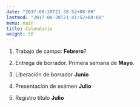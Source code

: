 ```yaml
---
date: "2017-08-20T21:38:52+08:00"
lastmod: "2017-08-28T21:41:52+08:00"
menu: main
title: Calendario
weight: 50
---
```



1. Trabajo de campo: **Febrero**?

2. Entrega de borrador.  Primera semana de **Mayo**. 

3. Liberación de borrador **Junio**

4. Presentación de exámen **Julio**

5. Registro título **Julio**

